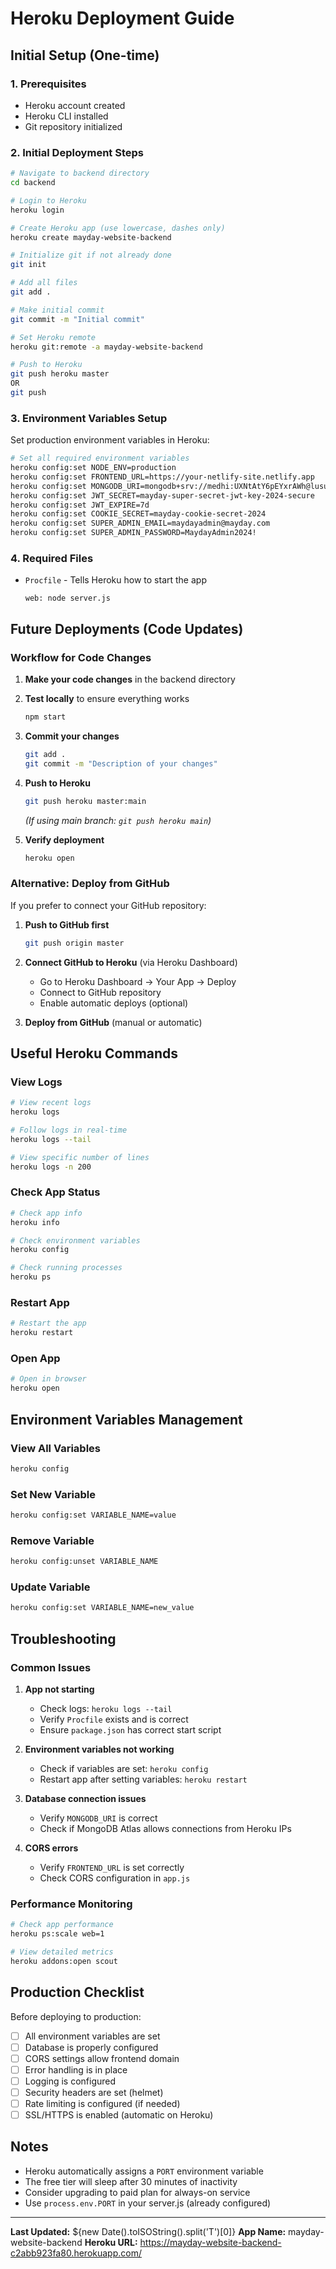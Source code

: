# Heroku Deployment Guide

## Initial Setup (One-time)

### 1. Prerequisites

- Heroku account created
- Heroku CLI installed
- Git repository initialized

### 2. Initial Deployment Steps

```bash
# Navigate to backend directory
cd backend

# Login to Heroku
heroku login

# Create Heroku app (use lowercase, dashes only)
heroku create mayday-website-backend

# Initialize git if not already done
git init

# Add all files
git add .

# Make initial commit
git commit -m "Initial commit"

# Set Heroku remote
heroku git:remote -a mayday-website-backend

# Push to Heroku
git push heroku master
OR
git push
```

### 3. Environment Variables Setup

Set production environment variables in Heroku:

```bash
# Set all required environment variables
heroku config:set NODE_ENV=production
heroku config:set FRONTEND_URL=https://your-netlify-site.netlify.app
heroku config:set MONGODB_URI=mongodb+srv://medhi:UXNtAtY6pEYxrAWh@lusukudb.wsigs.mongodb.net/Mayday_CRM?retryWrites=true&w=majority
heroku config:set JWT_SECRET=mayday-super-secret-jwt-key-2024-secure
heroku config:set JWT_EXPIRE=7d
heroku config:set COOKIE_SECRET=mayday-cookie-secret-2024
heroku config:set SUPER_ADMIN_EMAIL=maydayadmin@mayday.com
heroku config:set SUPER_ADMIN_PASSWORD=MaydayAdmin2024!
```

### 4. Required Files

- `Procfile` - Tells Heroku how to start the app
  ```
  web: node server.js
  ```

## Future Deployments (Code Updates)

### Workflow for Code Changes

1. **Make your code changes** in the backend directory

2. **Test locally** to ensure everything works

   ```bash
   npm start
   ```

3. **Commit your changes**

   ```bash
   git add .
   git commit -m "Description of your changes"
   ```

4. **Push to Heroku**

   ```bash
   git push heroku master:main
   ```

   _(If using main branch: `git push heroku main`)_

5. **Verify deployment**
   ```bash
   heroku open
   ```

### Alternative: Deploy from GitHub

If you prefer to connect your GitHub repository:

1. **Push to GitHub first**

   ```bash
   git push origin master
   ```

2. **Connect GitHub to Heroku** (via Heroku Dashboard)

   - Go to Heroku Dashboard → Your App → Deploy
   - Connect to GitHub repository
   - Enable automatic deploys (optional)

3. **Deploy from GitHub** (manual or automatic)

## Useful Heroku Commands

### View Logs

```bash
# View recent logs
heroku logs

# Follow logs in real-time
heroku logs --tail

# View specific number of lines
heroku logs -n 200
```

### Check App Status

```bash
# Check app info
heroku info

# Check environment variables
heroku config

# Check running processes
heroku ps
```

### Restart App

```bash
# Restart the app
heroku restart
```

### Open App

```bash
# Open in browser
heroku open
```

## Environment Variables Management

### View All Variables

```bash
heroku config
```

### Set New Variable

```bash
heroku config:set VARIABLE_NAME=value
```

### Remove Variable

```bash
heroku config:unset VARIABLE_NAME
```

### Update Variable

```bash
heroku config:set VARIABLE_NAME=new_value
```

## Troubleshooting

### Common Issues

1. **App not starting**

   - Check logs: `heroku logs --tail`
   - Verify `Procfile` exists and is correct
   - Ensure `package.json` has correct start script

2. **Environment variables not working**

   - Check if variables are set: `heroku config`
   - Restart app after setting variables: `heroku restart`

3. **Database connection issues**

   - Verify `MONGODB_URI` is correct
   - Check if MongoDB Atlas allows connections from Heroku IPs

4. **CORS errors**
   - Verify `FRONTEND_URL` is set correctly
   - Check CORS configuration in `app.js`

### Performance Monitoring

```bash
# Check app performance
heroku ps:scale web=1

# View detailed metrics
heroku addons:open scout
```

## Production Checklist

Before deploying to production:

- [ ] All environment variables are set
- [ ] Database is properly configured
- [ ] CORS settings allow frontend domain
- [ ] Error handling is in place
- [ ] Logging is configured
- [ ] Security headers are set (helmet)
- [ ] Rate limiting is configured (if needed)
- [ ] SSL/HTTPS is enabled (automatic on Heroku)

## Notes

- Heroku automatically assigns a `PORT` environment variable
- The free tier will sleep after 30 minutes of inactivity
- Consider upgrading to paid plan for always-on service
- Use `process.env.PORT` in your server.js (already configured)

---

**Last Updated:** ${new Date().toISOString().split('T')[0]}
**App Name:** mayday-website-backend
**Heroku URL:** https://mayday-website-backend-c2abb923fa80.herokuapp.com/

